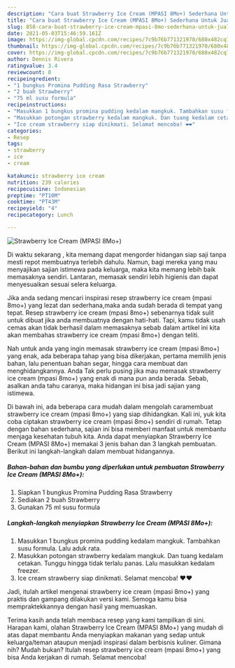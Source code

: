 ```yaml
---
description: "Cara buat Strawberry Ice Cream (MPASI 8Mo+) Sederhana Untuk Jualan"
title: "Cara buat Strawberry Ice Cream (MPASI 8Mo+) Sederhana Untuk Jualan"
slug: 858-cara-buat-strawberry-ice-cream-mpasi-8mo-sederhana-untuk-jualan
date: 2021-05-03T15:46:59.161Z
image: https://img-global.cpcdn.com/recipes/7c9b76b771321970/680x482cq70/strawberry-ice-cream-mpasi-8mo-foto-resep-utama.jpg
thumbnail: https://img-global.cpcdn.com/recipes/7c9b76b771321970/680x482cq70/strawberry-ice-cream-mpasi-8mo-foto-resep-utama.jpg
cover: https://img-global.cpcdn.com/recipes/7c9b76b771321970/680x482cq70/strawberry-ice-cream-mpasi-8mo-foto-resep-utama.jpg
author: Dennis Rivera
ratingvalue: 3.4
reviewcount: 8
recipeingredient:
- "1 bungkus Promina Pudding Rasa Strawberry"
- "2 buah Strawberry"
- "75 ml susu formula"
recipeinstructions:
- "Masukkan 1 bungkus promina pudding kedalam mangkuk. Tambahkan susu formula. Lalu aduk rata."
- "Masukkan potongan strawberry kedalam mangkuk. Dan tuang kedalam cetakan. Tunggu hingga tidak terlalu panas. Lalu masukkan kedalam freezer."
- "Ice cream strawberry siap dinikmati. Selamat mencoba! ❤️❤️"
categories:
- Resep
tags:
- strawberry
- ice
- cream

katakunci: strawberry ice cream 
nutrition: 239 calories
recipecuisine: Indonesian
preptime: "PT10M"
cooktime: "PT43M"
recipeyield: "4"
recipecategory: Lunch

---
```



![Strawberry Ice Cream (MPASI 8Mo+)](https://img-global.cpcdn.com/recipes/7c9b76b771321970/680x482cq70/strawberry-ice-cream-mpasi-8mo-foto-resep-utama.jpg)

Di waktu  sekarang , kita memang dapat mengorder hidangan siap saji tanpa mesti repot membuatnya terlebih dahulu. Namun, bagi mereka yang mau menyajikan sajian istimewa pada keluarga, maka kita memang lebih baik memasaknya sendiri. Lantaran, memasak sendiri lebih higienis dan dapat menyesuaikan sesuai selera keluarga.

Jika anda sedang mencari inspirasi resep strawberry ice cream (mpasi 8mo+) yang lezat dan sederhana,maka anda sudah berada di tempat yang tepat. Resep strawberry ice cream (mpasi 8mo+)  sebenarnya tidak sulit untuk dibuat jika anda membuatnya dengan hati-hati. Tapi, kamu tidak usah cemas akan tidak berhasil dalam memasaknya 
sebab dalam artikel ini kita akan membahas strawberry ice cream (mpasi 8mo+) dengan teliti.  



Nah untuk anda yang ingin memasak strawberry ice cream (mpasi 8mo+) yang enak, ada beberapa tahap yang bisa dikerjakan, pertama memilih jenis bahan, lalu penentuan bahan segar, hingga cara membuat dan menghidangkannya. Anda Tak perlu pusing jika mau memasak strawberry ice cream (mpasi 8mo+) yang enak di mana pun anda berada. Sebab, asalkan anda  tahu caranya, maka hidangan ini bisa jadi sajian yang istimewa.

Di bawah ini, ada beberapa cara mudah dalam mengolah caramembuat strawberry ice cream (mpasi 8mo+) yang siap dihidangkan. Kali ini, yuk kita coba ciptakan strawberry ice cream (mpasi 8mo+) sendiri di rumah. Tetap dengan bahan sederhana, sajian ini bisa memberi manfaat untuk membantu menjaga kesehatan tubuh kita. Anda dapat menyiapkan Strawberry Ice Cream (MPASI 8Mo+) memakai 3 jenis bahan dan 3 langkah pembuatan. Berikut ini langkah-langkah dalam membuat hidangannya.

<!--inarticleads1-->

##### Bahan-bahan dan bumbu yang diperlukan untuk pembuatan Strawberry Ice Cream (MPASI 8Mo+):

1. Siapkan 1 bungkus Promina Pudding Rasa Strawberry
1. Sediakan 2 buah Strawberry
1. Gunakan 75 ml susu formula




<!--inarticleads2-->

##### Langkah-langkah menyiapkan Strawberry Ice Cream (MPASI 8Mo+):

1. Masukkan 1 bungkus promina pudding kedalam mangkuk. Tambahkan susu formula. Lalu aduk rata.
1. Masukkan potongan strawberry kedalam mangkuk. Dan tuang kedalam cetakan. Tunggu hingga tidak terlalu panas. Lalu masukkan kedalam freezer.
1. Ice cream strawberry siap dinikmati. Selamat mencoba! ❤️❤️




Jadi, itulah artikel mengenai  strawberry ice cream (mpasi 8mo+)  yang praktis dan gampang dilakukan versi kami. Semoga kamu bisa mempraktekkannya dengan hasil yang memuaskan. 

Terima kasih anda telah membaca resep yang kami tampilkan di sini. Harapan kami, olahan  Strawberry Ice Cream (MPASI 8Mo+) yang mudah di atas dapat membantu Anda menyiapkan makanan yang sedap untuk keluarga/teman ataupun menjadi inspirasi dalam berbisnis kuliner. Gimana nih? Mudah bukan? Itulah resep strawberry ice cream (mpasi 8mo+) yang bisa Anda kerjakan di rumah. Selamat mencoba!


